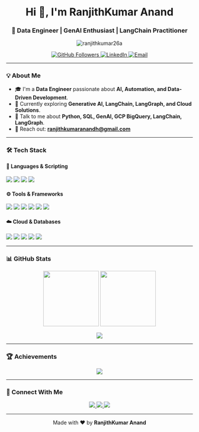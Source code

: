 <!-- Premium GitHub Profile README for RanjithKumar Anand -->

<h1 align="center">Hi 👋, I'm RanjithKumar Anand</h1>
<h3 align="center">🚀 Data Engineer | GenAI Enthusiast | LangChain Practitioner</h3>

<p align="center">
  <img src="https://komarev.com/ghpvc/?username=ranjithkumar26a&label=Profile%20Views&color=0e75b6&style=flat" alt="ranjithkumar26a" />
</p>

<p align="center">
  <a href="https://github.com/ranjithkumar26a?tab=followers">
    <img src="https://img.shields.io/github/followers/ranjithkumar26a?label=Followers&style=social" alt="GitHub Followers"/>
  </a>
  <a href="https://www.linkedin.com/in/ranjith-1126z/" target="_blank">
    <img src="https://img.shields.io/badge/LinkedIn-blue?style=flat&logo=linkedin" alt="LinkedIn"/>
  </a>
  <a href="mailto:ranjithkumaranandh@gmail.com">
    <img src="https://img.shields.io/badge/Email-Gmail-D14836?style=flat&logo=gmail&logoColor=white" alt="Email"/>
  </a>
</p>

---

### 💡 About Me
- 🎓 I'm a **Data Engineer** passionate about **AI, Automation, and Data-Driven Development**.
- 🧠 Currently exploring **Generative AI, LangChain, LangGraph, and Cloud Solutions**.
- 💬 Talk to me about **Python, SQL, GenAI, GCP BigQuery, LangChain, LangGraph**.
- 📧 Reach out: **ranjithkumaranandh@gmail.com**

---

### 🛠️ Tech Stack

#### 🚀 Languages & Scripting
<p>
  <img src="https://img.shields.io/badge/Python-3776AB?style=flat&logo=python&logoColor=white" />
  <img src="https://img.shields.io/badge/SQL-336791?style=flat&logo=postgresql&logoColor=white" />
  <img src="https://img.shields.io/badge/HTML5-E34F26?style=flat&logo=html5&logoColor=white" />
  <img src="https://img.shields.io/badge/CSS3-1572B6?style=flat&logo=css3&logoColor=white" />
</p>

#### ⚙️ Tools & Frameworks
<p>
  <img src="https://img.shields.io/badge/GenAI-blueviolet?style=flat&logo=openai&logoColor=white" />
  <img src="https://img.shields.io/badge/LangChain-00B4D8?style=flat&logo=python&logoColor=white" />
  <img src="https://img.shields.io/badge/LangGraph-7B2CBF?style=flat&logo=graphql&logoColor=white" />
  <img src="https://img.shields.io/badge/Bootstrap-7952B3?style=flat&logo=bootstrap&logoColor=white" />
  <img src="https://img.shields.io/badge/Git-F05032?style=flat&logo=git&logoColor=white" />
  <img src="https://img.shields.io/badge/GitHub-181717?style=flat&logo=github&logoColor=white" />
</p>

#### ☁️ Cloud & Databases
<p>
  <img src="https://img.shields.io/badge/GCP-4285F4?style=flat&logo=google-cloud&logoColor=white" />
  <img src="https://img.shields.io/badge/BigQuery-669DF6?style=flat&logo=google-cloud&logoColor=white" />
  <img src="https://img.shields.io/badge/SQL Server-CC2927?style=flat&logo=microsoft-sql-server&logoColor=white" />
  <img src="https://img.shields.io/badge/MySQL-4479A1?style=flat&logo=mysql&logoColor=white" />
  <img src="https://img.shields.io/badge/Oracle-F80000?style=flat&logo=oracle&logoColor=white" />
</p>

---

### 📊 GitHub Stats

<p align="center">
  <img src="https://github-readme-stats.vercel.app/api?username=ranjithkumar26a&show_icons=true&theme=tokyonight&count_private=true" height="150" />
  <img src="https://github-readme-stats.vercel.app/api/top-langs/?username=ranjithkumar26a&layout=compact&theme=tokyonight" height="150" />
</p>

<p align="center">
  <img src="https://github-readme-streak-stats.herokuapp.com/?user=ranjithkumar26a&theme=tokyonight" />
</p>

---

### 🏆 Achievements

<p align="center">
  <a href="https://github.com/ryo-ma/github-profile-trophy">
    <img src="https://github-profile-trophy.vercel.app/?username=ranjithkumar26a&theme=monokai" />
  </a>
</p>

---

### 🔗 Connect With Me

<p align="center">
  <a href="https://linkedin.com/in/ranjith kumar a" target="_blank">
    <img src="https://img.shields.io/badge/LinkedIn-blue?style=flat&logo=linkedin" />
  </a>
  <a href="https://instagram.com/ranjith_26_6" target="_blank">
    <img src="https://img.shields.io/badge/Instagram-E4405F?style=flat&logo=instagram&logoColor=white" />
  </a>
  <a href="mailto:ranjithkumaranandh@gmail.com" target="_blank">
    <img src="https://img.shields.io/badge/Gmail-D14836?style=flat&logo=gmail&logoColor=white" />
  </a>
</p>

---

<p align="center">
  Made with ❤️ by <strong>RanjithKumar Anand</strong>
</p>

